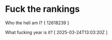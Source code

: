 # Fuck the rankings

Who the hell am I?
{ 12618239 }

What fucking year is it?
[ 2025-03-24T13:03:20Z ]
